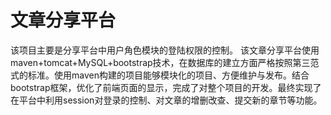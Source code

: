 # 文章分享平台

该项目主要是分享平台中用户角色模块的登陆权限的控制。 该文章分享平台使用maven+tomcat+MySQL+bootstrap技术，在数据库的建立方面严格按照第三范式的标准。使用maven构建的项目能够模块化的项目、方便维护与发布。结合bootstrap框架，优化了前端页面的显示，完成了对整个项目的开发。最终实现了在平台中利用session对登录的控制、对文章的增删改查、提交新的章节等功能。
